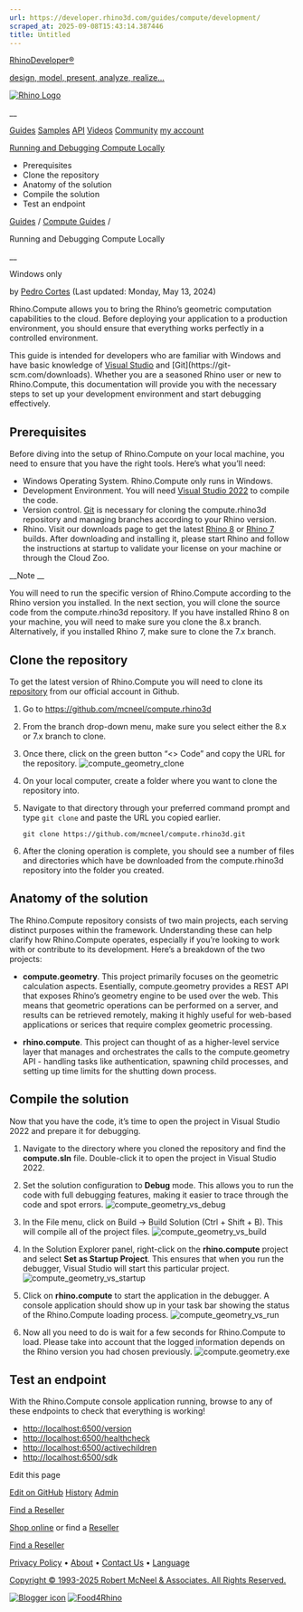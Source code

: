 ```yaml
---
url: https://developer.rhino3d.com/guides/compute/development/
scraped_at: 2025-09-08T15:43:14.387446
title: Untitled
---
```


[RhinoDeveloper®](/)

[design, model, present, analyze, realize...](/)

[![Rhino Logo](https://developer.rhino3d.com/images/rhinodevlogo.png)](/)

__

[Guides](https://developer.rhino3d.com/guides)
[Samples](https://developer.rhino3d.com/samples)
[API](https://developer.rhino3d.com/api)
[Videos](https://developer.rhino3d.com/videos)
[Community](https://discourse.mcneel.com/c/rhino-developer) [my account
](https://www.rhino3d.com/my-account/ "Manage your account, licenses, and
teams")

[Running and Debugging Compute
Locally](https://developer.rhino3d.com/guides/compute/development/)

  * Prerequisites
  * Clone the repository
  * Anatomy of the solution
  * Compile the solution
  * Test an endpoint

[Guides](https://developer.rhino3d.com/en/guides/) / [Compute
Guides](https://developer.rhino3d.com/en/guides/compute/) /

Running and Debugging Compute Locally

__

Windows only

by [Pedro Cortes](https://discourse.mcneel.com/u/pedrocortes/) (Last updated:
Monday, May 13, 2024)

Rhino.Compute allows you to bring the Rhino’s geometric computation
capabilities to the cloud. Before deploying your application to a production
environment, you should ensure that everything works perfectly in a controlled
environment.

This guide is intended for developers who are familiar with Windows and have
basic knowledge of [Visual
Studio](https://visualstudio.microsoft.com/downloads/) and [Git](https://git-
scm.com/downloads). Whether you are a seasoned Rhino user or new to
Rhino.Compute, this documentation will provide you with the necessary steps to
set up your development environment and start debugging effectively.

## Prerequisites

Before diving into the setup of Rhino.Compute on your local machine, you need
to ensure that you have the right tools. Here’s what you’ll need:

  * Windows Operating System. Rhino.Compute only runs in Windows.
  * Development Environment. You will need [Visual Studio 2022](https://visualstudio.microsoft.com/downloads/) to compile the code.
  * Version control. [Git](https://git-scm.com/downloads) is necessary for cloning the compute.rhino3d repository and managing branches according to your Rhino version.
  * Rhino. Visit our downloads page to get the latest [Rhino 8](https://www.rhino3d.com/download/rhino-for-windows/8/latest) or [Rhino 7](https://www.rhino3d.com/download/rhino-for-windows/7/latest) builds. After downloading and installing it, please start Rhino and follow the instructions at startup to validate your license on your machine or through the Cloud Zoo.

__Note __

You will need to run the specific version of Rhino.Compute according to the
Rhino version you installed. In the next section, you will clone the source
code from the compute.rhino3d repository. If you have installed Rhino 8 on
your machine, you will need to make sure you clone the 8.x branch.
Alternatively, if you installed Rhino 7, make sure to clone the 7.x branch.

## Clone the repository

To get the latest version of Rhino.Compute you will need to clone its
[repository](https://github.com/mcneel/compute.rhino3d) from our official
account in Github.

  1. Go to <https://github.com/mcneel/compute.rhino3d>

  2. From the branch drop-down menu, make sure you select either the 8.x or 7.x branch to clone.

  3. Once there, click on the green button “<> Code” and copy the URL for the repository. ![compute_geometry_clone](https://developer.rhino3d.com/images/compute_geometry_clone.png)

  4. On your local computer, create a folder where you want to clone the repository into.

  5. Navigate to that directory through your preferred command prompt and type `git clone` and paste the URL you copied earlier.
         
         git clone https://github.com/mcneel/compute.rhino3d.git
         

  6. After the cloning operation is complete, you should see a number of files and directories which have be downloaded from the compute.rhino3d repository into the folder you created.

## Anatomy of the solution

The Rhino.Compute repository consists of two main projects, each serving
distinct purposes within the framework. Understanding these can help clarify
how Rhino.Compute operates, especially if you’re looking to work with or
contribute to its development. Here’s a breakdown of the two projects:

  * **compute.geometry**. This project primarily focuses on the geometric calculation aspects. Esentially, compute.geometry provides a REST API that exposes Rhino’s geometry engine to be used over the web. This means that geometric operations can be performed on a server, and results can be retrieved remotely, making it highly useful for web-based applications or serices that require complex geometric processing.

  * **rhino.compute**. This project can thought of as a higher-level service layer that manages and orchestrates the calls to the compute.geometry API - handling tasks like authentication, spawning child processes, and setting up time limits for the shutting down process.

## Compile the solution

Now that you have the code, it’s time to open the project in Visual Studio
2022 and prepare it for debugging.

  1. Navigate to the directory where you cloned the repository and find the **compute.sln** file. Double-click it to open the project in Visual Studio 2022.

  2. Set the solution configuration to **Debug** mode. This allows you to run the code with full debugging features, making it easier to trace through the code and spot errors. ![compute_geometry_vs_debug](https://developer.rhino3d.com/images/compute_geometry_vs_debug.png)

  3. In the File menu, click on Build -> Build Solution (Ctrl + Shift + B). This will compile all of the project files. ![compute_geometry_vs_build](https://developer.rhino3d.com/images/compute_geometry_vs_build.png)

  4. In the Solution Explorer panel, right-click on the **rhino.compute** project and select **Set as Startup Project**. This ensures that when you run the debugger, Visual Studio will start this particular project. ![compute_geometry_vs_startup](https://developer.rhino3d.com/images/compute_geometry_vs_startup.png)

  5. Click on **rhino.compute** to start the application in the debugger. A console application should show up in your task bar showing the status of the Rhino.Compute loading process. ![compute_geometry_vs_run](https://developer.rhino3d.com/images/compute_geometry_vs_run.png)

  6. Now all you need to do is wait for a few seconds for Rhino.Compute to load. Please take into account that the logged information depends on the Rhino version you had chosen previously. ![compute.geometry.exe](https://developer.rhino3d.com/images/compute_geometry_screenshot.png)

## Test an endpoint

With the Rhino.Compute console application running, browse to any of these
endpoints to check that everything is working!

  * <http://localhost:6500/version>
  * <http://localhost:6500/healthcheck>
  * <http://localhost:6500/activechildren>
  * <http://localhost:6500/sdk>

Edit this page

[ Edit on
GitHub](https://github.com/mcneel/developer.rhino3d.com/edit/master/content/en/guides/compute/development/index.md)
[
History](https://github.com/mcneel/developer.rhino3d.com/commits/master/content/en/guides/compute/development/index.md)
[ Admin](https://developer.rhino3d.com/admin)

[Find a Reseller](https://www.rhino3d.com/sales)

[Shop online](https://www.rhino3d.com/store) or find a
[Reseller](https://www.rhino3d.com/sales)

[Find a Reseller](https://www.rhino3d.com/sales)

[Privacy Policy](https://www.rhino3d.com/privacy) •
[About](https://www.rhino3d.com/mcneel/about) • [Contact
Us](https://www.rhino3d.com/mcneel/contact) • [
Language](https://www.rhino3d.com/language "Change to a different region or
language")

[Copyright © 1993-2025 Robert McNeel & Associates. All Rights
Reserved.](https://www.rhino3d.com/mcneel/about)

[](https://www.facebook.com/McNeelRhinoceros/)
[](https://twitter.com/bobmcneel) [](https://www.linkedin.com/groups/75313/)
[](https://www.youtube.com/user/RhinoGuide/videos) [](https://vimeo.com/rhino)
[![Blogger
icon](https://developer.rhino3d.com/images/blogger.svg)](http://blog.rhino3d.com/)
[![Food4Rhino](https://developer.rhino3d.com/images/f4r_icon_01.svg)](https://www.food4rhino.com)


